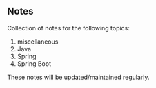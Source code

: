 Notes
-------------------------------------------------------
Collection of notes for the following topics:
1. miscellaneous
2. Java
3. Spring
4. Spring Boot

These notes will be updated/maintained regularly.
